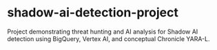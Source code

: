 # shadow-ai-detection-project
Project demonstrating threat hunting and AI analysis for Shadow AI detection using BigQuery, Vertex AI, and conceptual Chronicle YARA-L.
